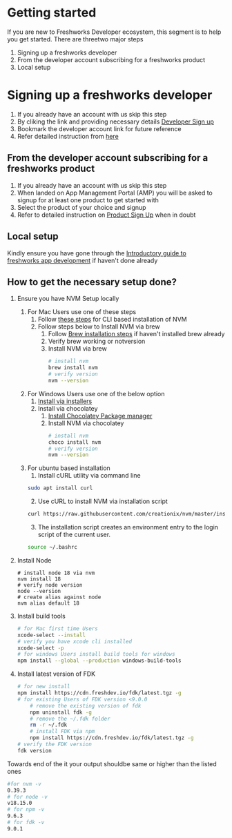 # Getting started

If you are new to Freshworks Developer ecosystem, this segment is to help you get started. There are threetwo major steps

1. Signing up a freshworks developer
2. From the developer account subscribing for a freshworks product
3. Local setup

# Signing up a freshworks developer

1. If you already have an account with us skip this step
2. By cliking the link and providing necessary details [Developer Sign up](https://developers.freshworks.com/signup/)
3. Bookmark the developer account link for future reference
4. Refer detailed instruction from [here](https://community.freshworks.dev/t/how-to-log-in-and-get-started-with-the-freshworks-developer-account/7078)


## From the developer account subscribing for a freshworks product

1. If you already have an account with us skip this step
2. When landed on App Management Portal (AMP) you will be asked to signup for at least one product to get started with
3. Select the product of your choice and signup
4. Refer to detailed instruction on [Product Sign Up](https://community.freshworks.dev/t/how-to-log-in-and-get-started-with-the-freshworks-developer-account/7078#h-1-how-to-sign-up-for-freshworks-products-from-the-developer-account-11) when in doubt


## Local setup

Kindly ensure you have gone through the [Introductory guide to freshworks app development](https://community.freshworks.dev/t/introductory-guide-to-freshworks-app-development/3589) if haven't done already

## How to get the necessary setup done?

1. Ensure you have NVM Setup locally
   1. For Mac Users use one of these steps
      1. Follow [these steps](https://github.com/nvm-sh/nvm#installation-and-update) for CLI based installation of NVM
      2. Follow steps below to Install NVM via brew
         1. Follow [Brew installation steps](https://brew.sh/) if haven't installed brew already
         2. Verify brew working  or notversion
         3. Install NVM via brew
            ```sh
            # install nvm
            brew install nvm
            # verify version
            nvm --version
   2. For Windows Users use one of the below option
      1. [Install via installers](https://github.com/coreybutler/nvm-windows/releases)
      2. Install via chocolatey
         1. [Install Chocolatey Package manager](https://chocolatey.org/install)
         2. Install NVM via chocolatey
            ```sh
            # install nvm
            choco install nvm
            # verify version
            nvm --version
            ```
    3. For ubuntu based installation
       1. Install cURL utility via command line
        ```sh
        sudo apt install curl
        ```
       2. Use cURL to install NVM via installation script
        ```sh
        curl https://raw.githubusercontent.com/creationix/nvm/master/install.sh | bash 
        ```
       3. The installation script creates an environment entry to the login script of the current user.
        ```sh
        source ~/.bashrc
        ```
 
2. Install Node
     ```shw
     # install node 18 via nvm
     nvm install 18
     # verify node version
     node --version
     # create alias against node
     nvm alias default 18
     ```
 3. Install build tools
     ```sh
     # for Mac first time Users
     xcode-select --install
     # verify you have xcode cli installed
     xcode-select -p
     # for windows Users install build tools for windows
     npm install --global --production windows-build-tools
     ```
 4. Install latest version of FDK
    ```sh
    # for new install
    npm install https://cdn.freshdev.io/fdk/latest.tgz -g
    # for existing Users of FDK version <9.0.0
        # remove the existing version of fdk
        npm uninstall fdk -g
        # remove the ~/.fdk folder
        rm -r ~/.fdk
        # install FDK via npm
        npm install https://cdn.freshdev.io/fdk/latest.tgz -g
    # verify the FDK version
    fdk version
    ```

Towards end of the it your output shouldbe same or higher than the listed ones

```sh
#for nvm -v
0.39.3
# for node -v
v18.15.0
# for npm -v
9.6.3
# for fdk -v
9.0.1
```
